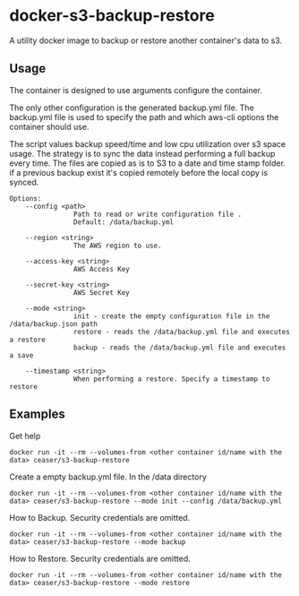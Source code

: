 # docker-s3-backup-restore
A utility docker image to backup or restore another container's data to s3.

## Usage
The container is designed to use arguments configure the container.

The only other configuration is the generated backup.yml file. The backup.yml file is used to specify the path and which aws-cli options the container should use.

The script values backup speed/time and low cpu utilization over s3 space usage. The strategy is to sync the data instead performing a full backup every time. The files are copied as is to S3 to a date and time stamp folder. if a previous backup exist it's copied remotely before the local copy is synced.

```
Options:
    --config <path>
                Path to read or write configuration file .
                Default: /data/backup.yml

    --region <string>
                The AWS region to use.

    --access-key <string>
                AWS Access Key

    --secret-key <string>
                AWS Secret Key

    --mode <string>
                init - create the empty configuration file in the /data/backup.json path
                restore - reads the /data/backup.yml file and executes a restore
                backup - reads the /data/backup.yml file and executes a save

    --timestamp <string>
                When performing a restore. Specify a timestamp to restore
```

## Examples

Get help
```SHELL
docker run -it --rm --volumes-from <other container id/name with the data> ceaser/s3-backup-restore
```
Create a empty backup.yml file. In the /data directory
```SHELL
docker run -it --rm --volumes-from <other container id/name with the data> ceaser/s3-backup-restore --mode init --config /data/backup.yml
```
How to Backup. Security credentials are omitted.
```SHELL
docker run -it --rm --volumes-from <other container id/name with the data> ceaser/s3-backup-restore --mode backup
```
How to Restore. Security credentials are omitted.
```SHELL
docker run -it --rm --volumes-from <other container id/name with the data> ceaser/s3-backup-restore --mode restore
```

